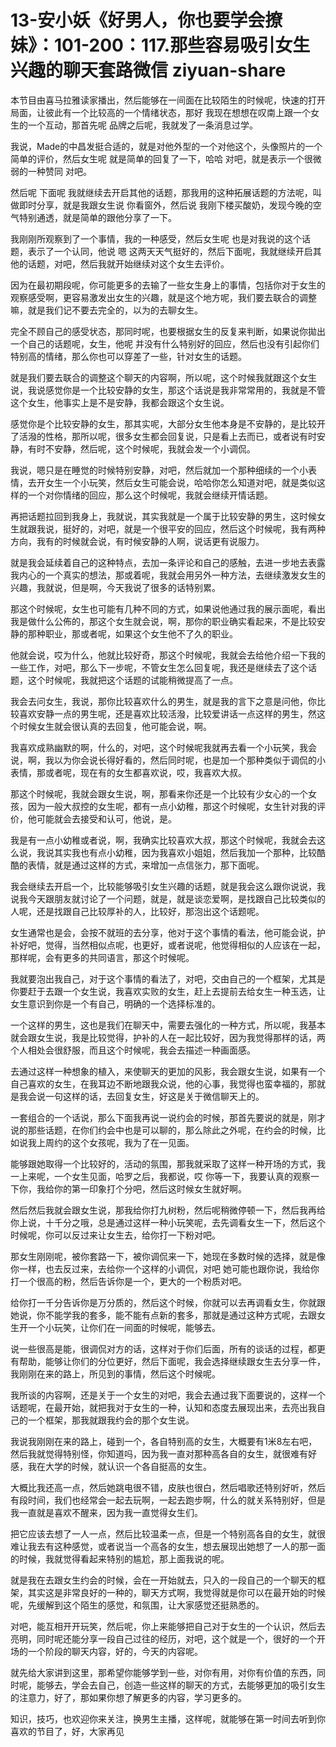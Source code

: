 # 13-安小妖《好男人，你也要学会撩妹》：101-200：117.那些容易吸引女生兴趣的聊天套路微信 ziyuan-share

本节目由喜马拉雅读家播出，然后能够在一间面在比较陌生的时候呢，快速的打开局面，让彼此有一个比较高的一个情绪状态，那好 我现在想想在叹南上跟一个女生的一个互动，那首先呢 品牌之后呢，我就发了一条消息过学。

我说，Made的中昌发挺合适的，就是对他外型的一个对他这个，头像照片的一个简单的评价，然后女生呢 就是简单的回复了一下，哈哈 对吧，就是表示一个很微弱的一种赞同 对吧。

然后呢 下面呢 我就继续去开启其他的话题，那我用的这种拓展话题的方法呢，叫做即时分享，就是我跟女生说 你看窗外，然后说 我刚下楼买酸奶，发现今晚的空气特别通透，就是简单的跟他分享了一下。

我刚刚所观察到了一个事情，我的一种感受，然后女生呢 也是对我说的这个话题，表示了一个认同，他说 嗯 这两天天气挺好的，然后下面呢，我就继续开启其他的话题，对吧，然后我就开始继续对这个女生去评价。

因为在最初期段呢，你可能更多的去输了一些女生身上的事情，包括你对于女生的观察感受啊，更容易激发出女生的兴趣，就是这个地方呢，我们要去联合的调整嘛，就是我们记不要去完全的，以为的去聊女生。

完全不顾自己的感受状态，那同时呢，也要根据女生的反复来判断，如果说你拋出一个自己的话题呢，女生，他呢 并没有什么特别好的回应，然后也没有引起你们特别高的情绪，那么你也可以穿差了一些，针对女生的话题。

就是我们要去联合的调整这个聊天的内容啊，所以呢，这个时候我就跟这个女生说，我说感觉你是一个比较安静的女生，那这个话说是我非常常用的，我就是不管这个女生，他事实上是不是安静，我都会跟这个女生说。

感觉你是个比较安静的女生，那其实呢，大部分女生他本身是不安静的，是比较开了活潑的性格，那所以呢，很多女生都会回复说，只是看上去而已，或者说有时安静，有时不安静，然后呢，这个时候呢，我就会发一个小调侃。

我说，嗯只是在睡觉的时候特别安静，对吧，然后就加一个那种细续的一个小表情，去开女生一个小玩笑，然后女生可能会说，哈哈你怎么知道对吧，就是类似这样的一个对你情绪的回应，那么这个时候呢，我就会继续开情话题。

再把话题拉回到我身上，我就说，其实我就是一个属于比较安静的男生，这时候女生就跟我说，挺好的，对吧，就是一个很平安的回应，然后这个时候呢，我有两种方向，我有的时候就会说，有时候安静的人啊，说话更有说服力。

就是我会延续着自己的这种特点，去加一条评论和自己的感触，去进一步地去表露我内心的一个真实的想法，那或着呢，我就会用另外一种方法，去继续激发女生的兴趣，我就说，但是啊，今天我说了很多的话特别累。

那这个时候呢，女生也可能有几种不同的方式，如果说他通过我的展示面呢，看出我是做什么公佈的，那这个女生就会说，啊，那你的职业确实看起来，不是比较安静的那种职业，那或者呢，如果这个女生他不了久的职业。

他就会说，哎为什么，他就比较好奇，那这个时候呢，我就会去给他介绍一下我的一些工作，对吧，那么下一步呢，不管女生怎么回复呢，我还是继续去了这个话题，这个时候呢，我就把这个话题的试能稍微提高了一点。

我会去问女生，我说，那你比较喜欢什么的男生，就是我的言下之意是问他，你比较喜欢安静一点的男生呢，还是喜欢比较活潑，比较爱讲话一点这样的男生，然这个时候女生就会很认真的去回复，他可能会说，啊。

我喜欢成熟幽默的啊，什么的，对吧，这个时候呢我就再去看一个小玩笑，我会说，啊，我以为你会说长得好看的，然后同时呢，也是加一个那种类似于调侃的小表情，那或者呢，现在有的女生都喜欢说，哎，我喜欢大叔。

那这个时候呢，我就会跟女生说，啊，那看来你还是一个比较有少女心的一个女孩，因为一般大叔控的女生呢，都有一点小幼稚，那这个时候呢，女生针对我的评价，他可能就会去接受和认可，他说，是。

我是有一点小幼稚或者说，啊，我确实比较喜欢大叔，那这个时候呢，我就会去这么说，我说其实我也有点小幼稚，因为我喜欢小姐姐，然后我加一个那种，比较酷酷的表情，就是通过这样的方式，来增加一点信张力，那下面呢。

我会继续去开启一个，比较能够吸引女生兴趣的话题，就是我会这么跟你说说，我说我今天跟朋友就讨论了一个问题，就是，就是谈恋爱啊，是找跟自己比较类似的人呢，还是找跟自己比较厚补的人，比较好，那泡出这个话题呢。

女生通常也是会，会按不就班的去分享，他对于这个事情的看法，他可能会说，护补好吧，觉得，当然相似点呢，也更好，或者说呢，他觉得相似的人应该在一起，那样呢，会有更多的共同语言，那这个时候呢。

我就要泡出我自己，对于这个事情的看法了，对吧，交由自己的一个框架，尤其是你要赶于去跟一个女生说，我喜欢实败的女生，赶上去提前去给女生一种玉选，让女生意识到你是一个有自己，明确的一个选择标准的。

一个这样的男生，这也是我们在聊天中，需要去强化的一种方式，所以呢，我基本就会跟女生说，我是比较觉得，护补的人在一起比较好，因为我觉得那样的话，两个人相处会很舒服，而且这个时候呢，我会去描述一种画面感。

去通过这样一种想象的植入，来使聊天的更加的风影，我会跟女生说，如果有一个自己喜欢的女生，在我耳边不断地跟我众说，他的心事，我觉得也蛮幸福的，那就是我会说一句这样的话，去回复女生，好这是关于微信聊天上的。

一套组合的一个话说，那么下面我再说一说约会的时候，那首先要说的就是，刚才说的那些话题，在你们约会中也是可以聊的，那么除此之外呢，在约会的时候，比如说我上周约的这个女孩呢，我为了在一见面。

能够跟她取得一个比较好的，活动的氛围，那我就采取了这样一种开场的方式，我一上来呢，一个女生见面，哈罗之后，我都说，哎 你等一下，我要认真的观察一下你，我给你的第一印象打个分吧，然后这时候女生就好啊。

然后然后我就会跟女生说，那我给你打九树粉，然后呢稍微停顿一下，然后我再给你上说，十千分之哦，总是通过这样一种小玩笑呢，去先调看女生一下，然后这个时候呢，你可以反过来让女生去，给你打一下粉对吧。

那女生刚刚呢，被你套路一下，被你调侃来一下，她现在多数时候的选择，就是像你一样，也去反过来，去给你一个这样的小调侃，对吧 她可能也跟你说，我给你打一个很高的粉，然后告诉你是一个，更大的一个粉质对吧。

给你打一千分告诉你是万分质的，然后这个时候，你就可以去再调看女生，你就跟她说，你不能学我的套多，能不能有点新的套多，那就是通过这种方式呢，去跟女生开一个小玩笑，让你们在一间面的时候呢，能够去。

说一些很高是能，很调侃对方的话，这样对于你们后面，所有的谈话的过程，都更有帮助，能够让你们的分位更好，然后下面呢，我会选择继续跟女生去分享一件，我刚刚在来的路上，所见到的事情，然后这个时候呢。

我所谈的内容啊，还是关于一个女生的对吧，我会去通过我下面要说的，这样一个话题呢，在最开始，就把我对于女生的一种，认知和态度去展现出来，去亮出我自己的一个框架，那我就跟我约会的那个女生说。

我说我刚刚在来的路上，碰到一个，各自特别高的女生，大概要有1米8左右吧，然后我就觉得特别怪，你知道吗，因为我一直对那种高各自的女生，就很难有好感，我在大学的时候，就认识一个各自挺高的女生。

大概比我还高一点，然后她跳电很不错，皮肤也很白，然后唱歌还特别好听，然后有段时间，我们也经常会一起去玩啊，一起去跑步啊，什么的就关系特别好，但是我一直就是喜欢不醒来，因为我一直觉得女生们。

把它应该去想了一人一点，然后比较温柔一点，但是一个特别高各自的女生，就很难让我去有这种感觉，或者说当一个高各的女生，想去展现出她想了一人的那一面的时候，我就觉得看起来特别的尴尬，那上面我说的呢。

就是我在去跟女生约会的时候，会在一开始就去，只入的一段自己的一个聊天的框架，其实这是非常良好的一种的，聊天方式啊，我觉得就是你可以在最开始的时候呢，先缓解到这个陌生的感觉，和氛围，让大家感觉还挺熟悉的。

对吧，能互相开开玩笑，然后呢，你上来能够把自己对于女生的一个认识，然后去亮明，同时呢还能分享一段自己过往的经历，对吧，这个就是一个，很好的一个开场的一个阶段的聊天内容，好的，今天的内容呢。

就先给大家讲到这里，那希望你能够学到一些，对你有用，对你有价值的东西，同时呢，能够去，学会去自己，创造一些这样的聊天的方式，去能够更加的吸引女生的注意力，好了，那如果你想了解更多的内容，学习更多的。

知识，技巧，也欢迎你来关注，换男生主播，这样呢，就能够在第一时间去听到你喜欢的节目了，好，大家再见